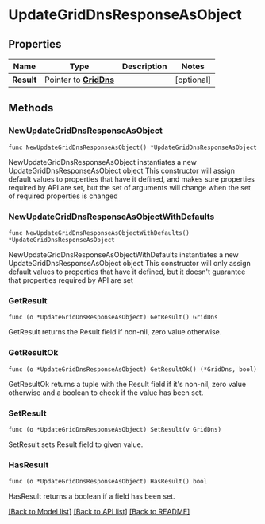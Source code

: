 # UpdateGridDnsResponseAsObject

## Properties

Name | Type | Description | Notes
------------ | ------------- | ------------- | -------------
**Result** | Pointer to [**GridDns**](GridDns.md) |  | [optional] 

## Methods

### NewUpdateGridDnsResponseAsObject

`func NewUpdateGridDnsResponseAsObject() *UpdateGridDnsResponseAsObject`

NewUpdateGridDnsResponseAsObject instantiates a new UpdateGridDnsResponseAsObject object
This constructor will assign default values to properties that have it defined,
and makes sure properties required by API are set, but the set of arguments
will change when the set of required properties is changed

### NewUpdateGridDnsResponseAsObjectWithDefaults

`func NewUpdateGridDnsResponseAsObjectWithDefaults() *UpdateGridDnsResponseAsObject`

NewUpdateGridDnsResponseAsObjectWithDefaults instantiates a new UpdateGridDnsResponseAsObject object
This constructor will only assign default values to properties that have it defined,
but it doesn't guarantee that properties required by API are set

### GetResult

`func (o *UpdateGridDnsResponseAsObject) GetResult() GridDns`

GetResult returns the Result field if non-nil, zero value otherwise.

### GetResultOk

`func (o *UpdateGridDnsResponseAsObject) GetResultOk() (*GridDns, bool)`

GetResultOk returns a tuple with the Result field if it's non-nil, zero value otherwise
and a boolean to check if the value has been set.

### SetResult

`func (o *UpdateGridDnsResponseAsObject) SetResult(v GridDns)`

SetResult sets Result field to given value.

### HasResult

`func (o *UpdateGridDnsResponseAsObject) HasResult() bool`

HasResult returns a boolean if a field has been set.


[[Back to Model list]](../README.md#documentation-for-models) [[Back to API list]](../README.md#documentation-for-api-endpoints) [[Back to README]](../README.md)


